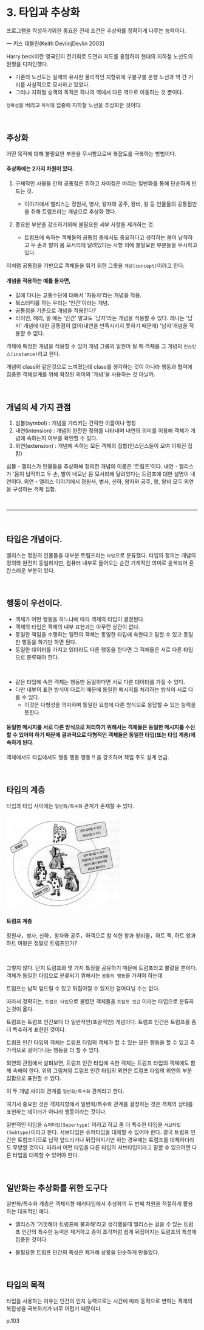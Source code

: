 # 3. 타입과 추상화

프로그램을 작성하기위한 중요한 전제 조건은 추상화를 정확하게 다루는 능력이다.

一 키스 데블린(Keith DevlinjDevlin 2003]

Harry beck이란 영국인이 전기회로 도면과 지도를 융합하여 현대의 지하철 노선도의 원형을 디자인했다.

- 기존의 노선도는 실제와 유사한 물리적인 지형위에 구불구불 운행 노선과 역 간 거리를 사실적으로 묘사하고 있었다.
- 그러나 지하철 승객의 목적은 하나의 역에서 다른 역으로 이동하는 것 뿐이다.

`정확성`을 버리고 `목적`에 집중해 지하철 노선을 추상화한 것이다.

<br>

## 추상화

어떤 목적에 대해 불필요한 부분을 무시함으로써 복잡도를 극복하는 방법이다.

#### 추상화에는 2가지 차원이 있다.

1. 구체적인 사물들 간의 공통점은 취하고 차이점은 버리는 일반화를 통해 단순하게 만드는 것.

   - 이야기에서 앨리스는 정원사, 병사, 왕자와 공주, 왕비, 왕 등 인물들의 공통점만을 취해 트럼프라는 개념으로 추상화 했다.

2. 중요한 부분을 강조하기위해 불필요한 세부 사항을 제거하는 것.
   - 트럼프에 속하는 객체들의 공통점 중에서도 중요하다고 생각하는 몸이 납작하고 두 손과 발이 몸 모서리에 달려있다는 사항 외에 불필요한 부분들을 무시하고 있다.

이처럼 공통점을 기반으로 객체들을 묶기 위한 그릇을 `개념(concept)`이라고 한다.

#### 개념을 적용하는 예를 들자면,

- 길에 다니는 교통수단에 대해서 '자동차'라는 개념을 적용.
- 북스터디를 하는 우리는 '인간'이라는 개념.
- 공통점을 기준으로 개념을 적용한다?
- 라이언, 해리, 필 에는 '인간' 말고도 '남자'라는 개념을 적용할 수 있다. 레나는 '남자' 개념에 대한 공통점이 없어(내연을 만족시키지 못하기 때문에) '남자'개념을 적용할 수 없다.

객체에 특정한 개념을 적용할 수 있어 개념 그룹의 일원이 될 때 객체를 그 개념의 `인스턴스(instance)`라고 한다.

개념이 class와 같은것으로 느껴졌는데 class를 생각하는 것이 아니라 행동과 협력에 집중한 객체설계를 위해 확장된 의미의 '개념'을 사용하는 것 아닐까.

<br>

## 개념의 세 가지 관점

1. 심볼(symbol) : 개념을 가리키는 간략한 이름이나 명칭
2. 내연(intension) : 개념의 완전한 정의를 나타내며 내연의 의미를 이용해 객체가 개념에 속하는지 여부를 확인할 수 있다.
3. 외연(extension) : 개념에 속하는 모든 객체의 집합(인스턴스들이 모여 이뤄진 집합)

심볼 - 앨리스가 인물들을 추상화해 정의한 개념의 이름은 '트럼프'이다.
내연 - 앨리스가 '몸이 납작하고 두 손, 발이 네모난 몸 모서리에 달려있다는 트럼프에 대한 설명이 내연이다.
외연 - 앨리스 이야기에서 정원사, 병사, 신하, 왕자와 공주, 왕, 왕비 모두 외연을 구성하는 객체 집합.

<br>

---

<br>

## 타입은 개념이다.

앨리스는 정원의 인물들을 대부분 트럼프라는 `타입`으로 분류했다.
타입의 정의는 개념의 정의와 완전히 동일하지만, 컴퓨터 내부로 들어오는 순간 기계적인 의미로 윤색되어 혼란스러운 부분이 있다.

<br>

## 행동이 우선이다.

- 객체가 어떤 행동을 하느냐에 따라 객체의 타입이 결정된다.
- 객체의 타입은 객체의 내부 표현과는 아무런 상관이 없다.
- 동일한 책임을 수행하는 일련의 객체는 동일한 타입에 속한다고 말할 수 있고 동일한 행동을 하기만 하면 된다.
- 동일한 데이터를 가지고 있더라도 다른 행동을 한다면 그 객체들은 서로 다른 타입으로 분류돼야 한다.

<br>

- 같은 타입에 속한 객체는 행동만 동일하다면 서로 다른 데이터를 가질 수 있다.
- 다만 내부의 표현 방식이 다르기 때문에 동일한 메시지를 처리하는 방식이 서로 다를 수 있다.
  - 이것은 다형성을 의미하며 동일한 요청에 다른 방식으로 응답할 수 있는 능력을 뜻한다.

#### 동일한 메시지를 서로 다른 방식으로 처리하기 위해서는 객체들은 동일한 메시지를 수신할 수 있어야 하기 때문에 결과적으로 다형적인 객체들은 동일한 타입(또는 타입 계층)에 속하게 된다.

객체에서도 타입에서도 행동 행동 행동 !! 을 강조하며 책임 주도 설계 언급.

<br>

## 타입의 계층

타입과 타입 사이에는 `일반화/특수화` 관계가 존재할 수 있다.

<img src="../../image/triumph.png" width="300px" />

#### 트럼프 계층

정원사，병사, 신하，왕자와 공주，하객으로 참 석한 왕과 왕비들，하트 잭, 하트 왕과 하트 여왕은 정말로 트럼프인가?

<br>

그렇지 않다.
단지 트럼프와 몇 가지 특징을 공유하기 때문에 트럼프라고 불렀을 뿐이다.
객체가 동일한 타입으로 분류되기 위해서는 `공통의 행동`을 가져야 하는데

트럼프는 납작 엎드릴 수 있고 뒤집어질 수 있지만 걸어다닐 수는 없다.

따라서 정확히는,
`트럼프 타입`으로 불렸던 객체들을 `트럼프 인간` 이라는 타입으로 분류하는것이 옳다.

트럼프는 트럼프 인간보다 더 일반적인(포괄적인) 개념이다.
트럼프 인간은 트럼프를 좀 더 특수하게 표현한 것이다.

트럼프 인간 타입의 객체는 트럼프 타입의 객체가 할 수 있는 모든 행동을 할 수 있고
추가적으로 걸어다니는 행동을 더 할 수 있다.

외연의 관점에서 살펴보면,
트럼프 인간 타입에 속한 객체는 트럼프 타입의 객체에도 함께 속해야 한다.
위의 그림처럼 트럼프 인간 타입의 외연은 트럼프 타입의 외연의 부분 집합으로 표현할 수 있다.

이 두 개념 사이의 관계를
`일반화/특수화` 관계라고 한다.

여기서 중요한 것은 객체지향에서 일반화/특수화 관계를 결정하는 것은 객체의 상태를
표현하는 데이터가 아니라 행동이라는 것이다.

일반적인 타입을 `슈퍼타입(Supertype)` 이라고 하고 좀 더 특수한 타입을 `서브타입(Subtype)`이라고 한다.
서브타입은 슈퍼타입을 대체할 수 있어야 한다.
결국 트럼프 인간은 트럼프이므로 납작 엎드리거나 뒤집어지기만 하는 경우에는 트럼프를 대체하더라도 무방할 것이다.
따라서 어떤 타입을 다른 타입의 서브타입이라고 말할 수 있으려면 다른 타입을 대체할 수 있어야 한다.

<br>

## 일반화는 추상화를 위한 도구다

일반화/특수화 계층은 객체지향 패러다임에서 추상화의 두 번째 차원을 적절하게 활용하는 대표적인 예다.

- 앨리스가 '기껏해야 트럼프에 불과해'라고 생각했을때 앨리스는 걸을 수 있는 트럼프 인간의 특수한 능력은 제거하고 종이 조각처럼 쉽게 뒤집어지는 트럼프의 특성에 집중한 것이다.

- 불필요한 트럼프 인간의 특성은 제거해 상황을 단순하게 만들었다.

 <br>

## 타입의 목적

타입을 사용하는 이유는 인간의 인지 능력으로는 시간에 따라 동적으로 변하는 객체의 복잡성을 극복하기가 너무 어렵기 때문이다.

p.103

